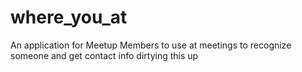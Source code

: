 where_you_at
============
An application for Meetup Members to use at meetings to recognize someone and get contact info
dirtying this up
